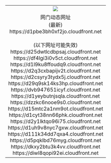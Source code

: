 ﻿<table>
  <tr></tr>
  <tr><td colspan=2 align=center><img src="https://d1pbe3bh0xf2jo.cloudfront.net/Up/oGate.jpg" /></td></tr>
  <tr><td colspan=2 align=center>网门动态网址<br/>(最新)
<br>https://d1pbe3bh0xf2jo.cloudfront.net
<br/><br/>(以下网址可能失效)
<br>https://d25dwtlcdbpsaj.cloudfront.net
<br>https://df4lgi3i0v5ct.cloudfront.net
<br>https://d1l9ku8ffoudq9.cloudfront.net
<br>https://d2q3cxbapijv2t.cloudfront.net
<br>https://d2csyry3tydx5j.cloudfront.net
<br>https://d29q9sk14ks3hp.cloudfront.net
<br>https://dvb947651icyf.cloudfront.net
<br>https://d1yeybutnjsqla.cloudfront.net
<br>https://dzzkc6nooe9s0.cloudfront.net
<br>https://d15mtc2a1nm9ot.cloudfront.net
<br>https://d1cyt38nn66phk.cloudfront.net
<br>https://d2y1lktqo96i75.cloudfront.net
<br>https://d1uh9v8nyc7gxw.cloudfront.net
<br>https://d111k34dd7qxa4.cloudfront.net
<br>https://d5pqklbd76myg.cloudfront.net
<br>https://dkxy2btu3k4vv.cloudfront.net
<br>https://diwl8qopi92ei.cloudfront.net
    </td>
  </tr>
</table>
